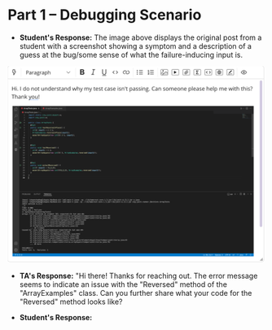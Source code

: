 # Part 1 – Debugging Scenario

* **Student's Response:** The image above displays the original post from a student with a screenshot showing a symptom and a description of a guess at the bug/some sense of what the failure-inducing input is.

![Image](ss-1.png)

* **TA's Response:** "Hi there! Thanks for reaching out. The error message seems to indicate an issue with the "Reversed" method of the "ArrayExamples" class. Can you further share what your code for the "Reversed" method looks like?

* **Student's Response:** 
